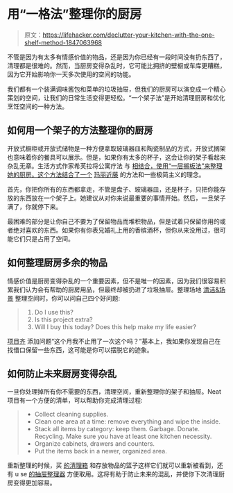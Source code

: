 # 用“一格法”整理你的厨房

> 原文：<https://lifehacker.com/declutter-your-kitchen-with-the-one-shelf-method-1847063968>

不管是因为有太多有情感价值的物品，还是因为你已经有一段时间没有扔东西了，清理都是很难的。然而，当厨房变得杂乱时，它可能比拥挤的壁橱或车库更糟糕，因为它开始影响你一天多次使用的空间的功能。



我们都有一个装满调味酱包和菜单的垃圾抽屉，但我们的厨房可以演变成一个精心策划的空间，让我们的日常生活变得更轻松。“一个架子法”是开始清理厨房和优化烹饪空间的一种方法。

## 如何用一个架子的方法整理你的厨房

开放式橱柜或开放式储物是一种方便拿取玻璃器皿和陶瓷制品的方式，开放式搁架也意味着你的餐具可以展示。但是，如果你有太多的杯子，这会让你的架子看起来杂乱无章。生活方式作家希芙拉将公寓疗法 与 [相结合，使用“一层搁板法”来整理她的厨房。这个方法结合了一个](https://www.apartmenttherapy.com/kitchen-decluttering-one-shelf-rule-36928224) [玛丽近藤](https://shop.konmari.com/pages/about) 的方法和一些极简主义的理念。

首先，你把你所有的东西都拿走，不管是盘子、玻璃器皿，还是杯子，只把你能存放的东西放在一个架子上。她建议从对你来说最重要的事情开始。然后，一旦架子满了，你就停下来。

最困难的部分是让你自己不要为了保留物品而堆积物品，但是试着只保留你用的或者绝对喜欢的东西。如果你有你表兄婚礼上用的香槟酒杯，但你从来没用过，很可能它们只是占用了空间。

## 如何整理厨房多余的物品

情感价值是厨房变得杂乱的一个重要因素，但不是唯一的因素，因为我们很容易积累我们认为会有帮助的厨房用品，但最终却被扔进了垃圾抽屉。整理场地 [清洁&场景](https://www.cleanandscentsible.com/20-things-to-declutter-from-the-kitchen/) 整理空间时，你可以问自己四个好问题:

> 1.  Do I use this?
> 2.  Is this project extra?
> 3.  Will I buy this today? Does this help make my life easier?

[项目齐](https://www.theprojectneat.com/2020/11/02/how-to-easily-declutter-and-organize-your-kitchen-overflow/) 添加问题“这个月我不止用了一次这个吗？”基本上，我如果你发现自己在找借口保留一些东西，这可能是你可以摆脱它的迹象。

## 如何防止未来厨房变得杂乱

一旦你处理掉所有你不需要的东西，清理空间，重新整理你的架子和抽屉。Neat 项目有一个方便的清单，可以帮助你完成清理过程:

> *   Collect cleaning supplies.
> *   Clean one area at a time: remove everything and wipe the inside.
> *   Stack all items by category: keep them. Garbage. Donate. Recycling. Make sure you have at least one kitchen necessity.
> *   Organize cabinets, drawers and counters.
> *   Put the items back in a newer, organized area.

重新整理的时候，买 [的清理箱](https://www.bedbathandbeyond.com/store/product/idesign-trade-stackable-clear-cabinet-bin/5273679?skuId=66763598&enginename=google&mcid=PS_googlepla_nonbrand_kitchenaccessories_local&product_id=66763598&adtype=pla&product_channel=local&adpos=&creative=232742510629&device=c&matchtype=&network=g&utm_campaignid=71700000037211742&utm_adgroupid=58700004142062446&targetid=92700034063189766&gclid=Cj0KCQjwzYGGBhCTARIsAHdMTQw6Hmfgl3Fx_w5zLHGsfeZHfB2c9Nha-yc6C4pAVtZDKiyBzQAQZ5UaAosVEALw_wcB&gclsrc=aw.ds) 和存放物品的篮子这样它们就可以重新被看到，还有 u se [的抽屉整理器](https://www.containerstore.com/s/kitchen/kitchen-drawer-organizers/12) 方便取用。这将有助于防止未来的混乱，并使你下次清理厨房变得更加容易。